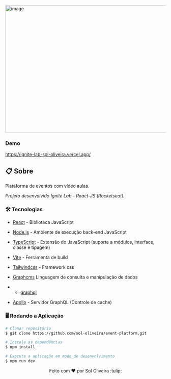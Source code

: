 <img width="800" alt="image" height="400" src=event_platform.gif/>



### Demo
<a>https://ignite-lab-sol-oliveira.vercel.app/<a>

## 📋 Sobre
<p> Plataforma de eventos com vídeo aulas.</p>

<p><i>Projeto desenvolvido Ignite Lab - React-JS (Rocketseat).</i></p>

### 🛠 Tecnologias

- [React](https://pt-br.reactjs.org/) - Biblioteca JavaScript
- [Node.js](https://nodejs.org/en/) - Ambiente de execução back-end JavaScript
- [TypeScript](https://www.typescriptlang.org/) - Extensão do JavaScript (suporte a módulos, interface, classe e tipagem)

- [Vite](https://vitejs.dev/) - Ferramenta de build

- [Tailwindcss](https://tailwindcss.com/docs/installation) - Framework css

- [Graphcms](https://app.graphcms.com/) Linguagem de consulta e manipulação de dados 
 - - [graphql](https://www.graphql-code-generator.com/docs/guides/react)
 
 - [Apollo](https://www.apollographql.com/docs/react/) - Servidor GraphQL (Controle de cache)
 
 ### 🖥️ Rodando a Aplicação 

```bash
# Clonar repositório
$ git clone https://github.com/sol-oliveira/event-platform.git

# Instale as dependências
$ npm install

# Execute a aplicação em modo de desenvolvimento
$ npm run dev
```


<p align="center" dir="auto">Feito com <g-emoji class="g-emoji" alias="hearts" fallback-src="https://github.githubassets.com/images/icons/emoji/unicode/2665.png">♥</g-emoji>
  por Sol Oliveira :tulip:</p>


